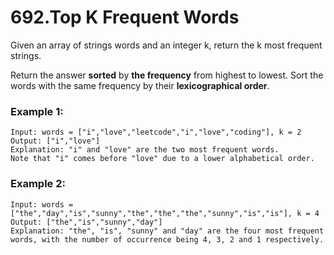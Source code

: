 # 692.Top K Frequent Words 
Given an array of strings words and an integer k, return the k most frequent strings.

Return the answer **sorted** by **the frequency** from highest to lowest. Sort the words with the same frequency by their **lexicographical order**.

### Example 1:
``` 
Input: words = ["i","love","leetcode","i","love","coding"], k = 2
Output: ["i","love"]
Explanation: "i" and "love" are the two most frequent words.
Note that "i" comes before "love" due to a lower alphabetical order.
```
### Example 2:
``` 
Input: words = ["the","day","is","sunny","the","the","the","sunny","is","is"], k = 4
Output: ["the","is","sunny","day"]
Explanation: "the", "is", "sunny" and "day" are the four most frequent words, with the number of occurrence being 4, 3, 2 and 1 respectively.
```